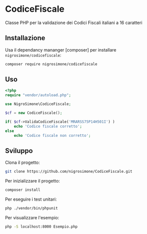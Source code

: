 CodiceFiscale
=============

Classe PHP per la validazione dei Codici Fiscali italiani a 16 caratteri

## Installazione
Usa il dependancy mananger [composer] per installare `nigrosimone/codicefiscale`:
```bash
composer require nigrosimone/codicefiscale
```

## Uso

```php
<?php
require "vendor/autoload.php";

use NigroSimone\CodiceFiscale;

$cf = new CodiceFiscale();

if( $cf->ValidaCodiceFiscale('MRARSS75P14H501I') )
    echo 'Codice fiscale corretto';
else
    echo 'Codice fiscale non corretto';
```

## Sviluppo

Clona il progetto:
```bash
git clone https://github.com/nigrosimone/CodiceFiscale.git
```

Per inizializzare il progetto:
```bash
composer install
```

Per eseguire i test unitari:
```bash
php ./vendor/bin/phpunit
```

Per visualizzare l'esempio:
```bash
php -S localhost:8000 Esempio.php
```